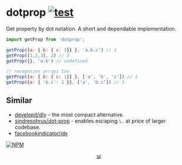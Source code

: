 # dotprop [![test](https://github.com/dy/dotprop/actions/workflows/node.js.yml/badge.svg)](https://github.com/dy/dotprop/actions/workflows/node.js.yml)

Get property by dot notation.
A short and dependable implementation.

```js
import getProp from 'dotprop';

getProp({a: { b: { c: 1}} }, 'a.b.c') // 1
getProp([1,2,3], 2) // 3
getProp({}, 'a.b') // undefined

// recognizes arrays too
getProp({a: { b: { c: 1}} }, ['a', 'b', 'c']) // 1
getProp({a: { 'b.c': 1 }}, ['a', 'b.c']) // 1
```

## Similar

* [developit/dlv](https://github.com/developit/dlv) – the most compact alternative.
* [sindresohrus/dot-prop](https://github.com/sindresorhus/dot-prop) - enables escaping `\.` at price of larger codebase.
* [facebookindicator/idx](https://github.com/facebookincubator/idx)

[![NPM](https://nodei.co/npm/dotprop.png?downloads=true&downloadRank=true&stars=true)](https://nodei.co/npm/dotprop/)

<p align=center><a href="https://github.com/krishnized/license/">🕉</a></p>
